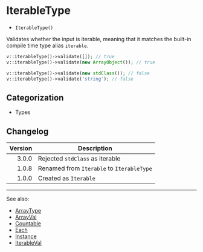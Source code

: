 # IterableType

- `IterableType()`

Validates whether the input is iterable, meaning that it matches the built-in compile time type alias `iterable`.

```php
v::iterableType()->validate([]); // true
v::iterableType()->validate(new ArrayObject()); // true

v::iterableType()->validate(new stdClass()); // false
v::iterableType()->validate('string'); // false
```

## Categorization

- Types

## Changelog

|  Version | Description                               |
|---------:|-------------------------------------------|
|    3.0.0 | Rejected `stdClass` as iterable           |
|    1.0.8 | Renamed from `Iterable` to `IterableType` |
|    1.0.0 | Created as `Iterable`                     |

***
See also:

- [ArrayType](ArrayType.md)
- [ArrayVal](ArrayVal.md)
- [Countable](Countable.md)
- [Each](Each.md)
- [Instance](Instance.md)
- [IterableVal](IterableVal.md)
